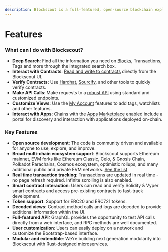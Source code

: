 ```yaml
---
description: Blockscout is a full-featured, open-source blockchain explorer
---
```


# Features

### **What can I do with Blockscout?**

* **Deep Search**: Find all the information you need on [Blocks](../../using-blockscout/overviews/blocks.md), Transactions, Tags and more through the integrated search box.
* **Interact with Contracts**: [Read and write to contracts](../../devs/verification/interacting-with-smart-contracts.md) directly from the Blockscout UI.
* **Verify Contracts:**  Use [Hardhat](../../devs/verification/hardhat-verification-plugin/), [Sourcify](../../devs/verification/contracts-verification-via-sourcify.md), and other tools to quickly verify  contracts.
* **Make API Calls**: Make requests to a [robust API](../../devs/apis/) using standard and customized endpoints.
* **Customize Views**: Use the [My Account](../../using-blockscout/my-account/) features to add tags, watchlists and other features.
* **Interact with Apps**: Chains with the [Apps Marketplace](../../using-blockscout/blockscout-apps/) enabled include a portal for discovery and interaction with applications deployed on-chain.

### **Key Features**

* **Open source development**: The code is community driven and available for anyone to use, explore, and improve.
* **Broad multi-chain ecosystem support**: Blockscout supports Ethereum mainnet, EVM forks like Ethereum Classic, Celo, & Gnosis Chain, Polkadot Parachains, Cosmos ecosystem, optimistic rollups, and many additional public and private EVM networks. [See the list](../chains.md)
* **Real time transaction tracking**: Transactions are updated in real time - no page refresh required. Infinite scrolling is also enabled.
* **Smart contract interaction**: Users can read and verify Solidity & Vyper smart contracts and access pre-existing contracts to fast-track development.&#x20;
* **Token support**: Support for ERC20 and ERC721 tokens.
* **Decoded views:** Contract method calls and logs are decoded to provide additional information within the UI.
* **Full-featured API:** GraphQL provides the opportunity to test API calls directly from a web interface, and RPC methods are well documented.
* **User customization**: Users can easily deploy on a network and customize the Bootstrap-based interface.
* **Modular and extendible**: We're building next generation modularity into Blockscout with Rust-designed microservices.

